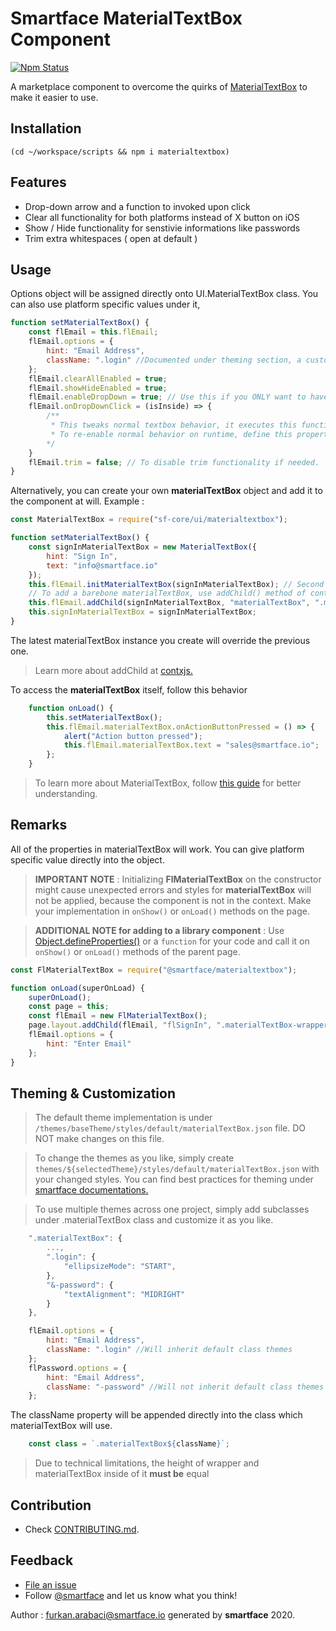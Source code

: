 # Smartface MaterialTextBox Component

[![Npm Status](https://img.shields.io/npm/v/materialtextbox/latest?registry_uri=https%3A%2F%2Fcd.smartface.io%2Frepository%2Fsmartfacenpmpublic%2F)]()

A marketplace component to overcome the quirks of [MaterialTextBox](http://ref.smartface.io/#!/api/UI.MaterialTextBox) to make it easier to use.

## Installation
```shell
(cd ~/workspace/scripts && npm i materialtextbox)
```

## Features
- Drop-down arrow and a function to invoked upon click
- Clear all functionality for both platforms instead of X button on iOS
- Show / Hide functionality for senstivie informations like passwords
- Trim extra whitespaces ( open at default )

## Usage

Options object will be assigned directly onto UI.MaterialTextBox class. You can also use platform specific values under it, 

```javascript
function setMaterialTextBox() {
    const flEmail = this.flEmail;
    flEmail.options = { 
        hint: "Email Address",
        className: ".login" //Documented under theming section, a custom variable for multi theme
    };
    flEmail.clearAllEnabled = true;
    flEmail.showHideEnabled = true;
    flEmail.enableDropDown = true; // Use this if you ONLY want to have the icon.
    flEmail.onDropDownClick = (isInside) => {
        /** 
         * This tweaks normal textbox behavior, it executes this function instead of waiting for user input.
         * To re-enable normal behavior on runtime, define this property to 'undefined' or null
        */
    }
    flEmail.trim = false; // To disable trim functionality if needed.
}
```

Alternatively, you can create your own **materialTextBox** object and add it to the component at will. Example :

```javascript
const MaterialTextBox = require("sf-core/ui/materialtextbox");

function setMaterialTextBox() {
    const signInMaterialTextBox = new MaterialTextBox({
        hint: "Sign In",
        text: "info@smartface.io"
    });
    this.flEmail.initMaterialTextBox(signInMaterialTextBox); // Second parameter ( optional ) is className
    // To add a barebone materialTextBox, use addChild() method of contx.
    this.flEmail.addChild(signInMaterialTextBox, "materialTextBox", ".materialTextBox");
    this.signInMaterialTextBox = signInMaterialTextBox;
}
```
The latest materialTextBox instance you create will override the previous one.

> Learn more about addChild at [contxjs.](https://github.com/smartface/contxjs)

To access the **materialTextBox** itself, follow this behavior
```javascript
    function onLoad() {
        this.setMaterialTextBox();
        this.flEmail.materialTextBox.onActionButtonPressed = () => {
            alert("Action button pressed");
            this.flEmail.materialTextBox.text = "sales@smartface.io";
        };
    }
```

> To learn more about MaterialTextBox, follow [this guide](https://docs.smartface.io/smartface-native-framework/user-interface-elements/materialtextbox) for better understanding.

## Remarks
All of the properties in materialTextBox will work. You can give platform specific value directly into the object.

> **IMPORTANT NOTE** : Initializing **FlMaterialTextBox** on the constructor might cause unexpected errors and styles for **materialTextBox** will not be applied, because the component is not in the context. Make your implementation in `onShow()` or `onLoad()` methods on the page.

> **ADDITIONAL NOTE for adding to a library component** : Use [Object.defineProperties()](https://developer.mozilla.org/en-US/docs/Web/JavaScript/Reference/Global_Objects/Object/defineProperties) or a `function` for your code and call it on `onShow()` or `onLoad()` methods of the parent page.


```javascript
const FlMaterialTextBox = require("@smartface/materialtextbox");

function onLoad(superOnLoad) {
    superOnLoad();
    const page = this;
    const flEmail = new FlMaterialTextBox();
    page.layout.addChild(flEmail, "flSignIn", ".materialTextBox-wrapper");
    flEmail.options = { 
        hint: "Enter Email"
    };
}
```

## Theming & Customization

> The default theme implementation is under `/themes/baseTheme/styles/default/materialTextBox.json` file. DO NOT make changes on this file.

> To change the themes as you like, simply create `themes/${selectedTheme}/styles/default/materialTextBox.json` with your changed styles. You can find best practices for theming under [smartface documentations.](https://docs.smartface.io/smartface-cloud-development/cloud-ide/using-themes-in-apps)

> To use multiple themes across one project, simply add subclasses under .materialTextBox class and customize it as you like.

```javascript
    ".materialTextBox": {
        ...,
        ".login": {
            "ellipsizeMode": "START",
        },
        "&-password": {
            "textAlignment": "MIDRIGHT" 
        }
    },
```

```javascript
    flEmail.options = { 
        hint: "Email Address",
        className: ".login" //Will inherit default class themes 
    };
    flPassword.options = { 
        hint: "Email Address",
        className: "-password" //Will not inherit default class themes
    };
```

The className property will be appended directly into the class which materialTextBox will use. 

```javascript
    const class = `.materialTextBox${className}`;
```

> Due to technical limitations, the height of wrapper and materialTextBox inside of it **must be** equal


## Contribution
- Check [CONTRIBUTING.md](https://github.com/smartface/component-materialtextbox/blob/master/CONTRIBUTING.md).

## Feedback
* [File an issue](https://github.com/smartface/component-materialTextBox/issues)
* Follow [@smartface](https://twitter.com/smartface_io) and let us know what you think!

Author : furkan.arabaci@smartface.io
generated by **smartface** 2020.
    